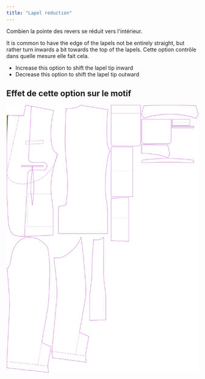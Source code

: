```yaml
---
title: "Lapel reduction"
---
```


Combien la pointe des revers se réduit vers l'intérieur.

It is common to have the edge of the lapels not be entirely straight, but rather turn inwards a bit towards the top of the lapels. Cette option contrôle dans quelle mesure elle fait cela.

- Increase this option to shift the lapel tip inward
- Decrease this option to shift the lapel tip outward

## Effet de cette option sur le motif

![Cette image montre l'effet de cette option en superposant plusieurs variantes qui ont une valeur différente pour cette option](jaeger_lapelreduction_sample.svg "Effet de cette option sur le modèle")
